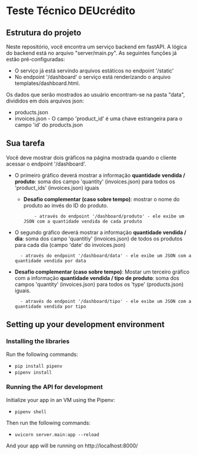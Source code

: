 # Teste Técnico DEUcrédito

## Estrutura do projeto

Neste repositório, você encontra um serviço backend em fastAPI. A lógica do backend está no arquivo "server/main.py". As seguintes funções já estão pré-configuradas:
- O serviço já está servindo arquivos estáticos no endpoint '/static'
- No endpoint '/dashboard' o serviço está renderizando o arquivo templates/dashboard.html.

Os dados que serão mostrados ao usuário encontram-se na pasta "data", divididos em dois arquivos json:
- products.json
- invoices.json - O campo 'product_id' é uma chave estrangeira para o campo 'id' do products.json

## Sua tarefa

Você deve mostrar dois gráficos na página mostrada quando o cliente acessar o endpoint '/dashboard'.

- O primeiro gráfico deverá mostrar a informação **quantidade vendida / produto**: soma dos campo 'quantity' (invoices.json) para todos os 'product_ids' (invoices.json) iguais
  - **Desafio complementar (caso sobre tempo)**: mostrar o nome do produto ao invés do ID do produto.

            - através do endpoint '/dashboard/produto' - ele exibe um JSON com a quantidade vendida de cada produto

- O segundo gráfico deverá mostrar a informação **quantidade vendida / dia**: soma dos campo 'quantitiy' (invoices.json) de todos os produtos para cada dia (campo 'date' do invoices.json)

        - através do endpoint '/dashboard/data' - ele exibe um JSON com a quantidade vendida por data

- **Desafio complementar (caso sobre tempo)**: Mostar um terceiro gráfico com a informação **quantidade vendida / tipo de produto**: soma dos campos 'quantity' (invoices.json) para todos os 'type' (products.json) iguais.

        - através do endpoint '/dashboard/tipo' - ele exibe um JSON com a quantidade vendida por tipo

## Setting up your development environment

### Installing the libraries
Run the following commands:
  - `pip install pipenv`
  - `pipenv install`

### Running the API for development
Initialize your app in an VM using the Pipenv:

- `pipenv shell`

Then run the following commands:

- `uvicorn server.main:app --reload`

And your app will be running on http://localhost:8000/
